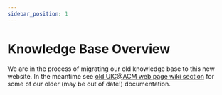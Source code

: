 ```yaml
---
sidebar_position: 1
---
```


# Knowledge Base Overview

We are in the process of migrating our old knowledge base to this new website. In the meantime see [old UIC@ACM web page wiki section](https://acm.cs.uic.edu/wiki/) for some of our older (may be out of date!) documentation.
